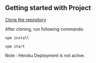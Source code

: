 ## Getting started with Project
<a href="https://docs.github.com/en/repositories/creating-and-managing-repositories/cloning-a-repository">Clone the repository</a><br>

After cloning, run following commands:<br>
```
npm install
```
```
npm start
```
Note : Heroku Deployment is not active.
